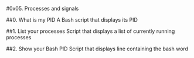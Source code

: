 #0x05. Processes and signals

##0. What is my PID
A Bash script that displays its PID

##1. List your processes 
Script that displays a list of currently running processes

##2. Show your Bash PID
Script that displays line containing the bash word
